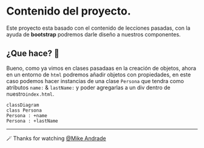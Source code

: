 # Contenido del proyecto.
Este proyecto esta basado con el contenido de lecciones pasadas, con la ayuda de **bootstrap** podremos darle diseño a nuestros componentes.

## ¿Que hace? 🤔
Bueno, como ya vimos en clases pasadaas en la creación de objetos, ahora en un entorno de `html` podremos añadir objetos con propiedades, en este caso podemos hacer instancias de una clase `Persona` que tendra como atributos `name:` & `lastName:` y poder agregarlas a un div dentro de nuestro`index.html`.

 ```mermaid
 classDiagram
 class Persona
 Persona : +name
 Persona : +lastName
 ```
 
 ---

🪄 Thanks for watching [@Mike Andrade](https://github.com/Mike-std-cpu)